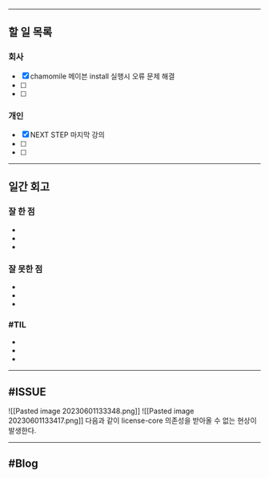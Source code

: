 ----------------------
## 할 일 목록

### 회사
- [x] chamomile 메이븐 install 실행시 오류 문제 해결
- [ ] 
- [ ] 

### 개인
- [x] NEXT STEP 마지막 강의
- [ ] 
- [ ] 
----------------------------------------------
## 일간 회고

### 잘 한 점
- 
- 
- 

### 잘 못한 점
- 
- 
- 

### #TIL
- 
- 
- 


----------------------------------
## #ISSUE

![[Pasted image 20230601133348.png]]
![[Pasted image 20230601133417.png]]
다음과 같이 license-core 의존성을 받아올 수 없는 현상이 발생한다.


----------------------------------
## #Blog
